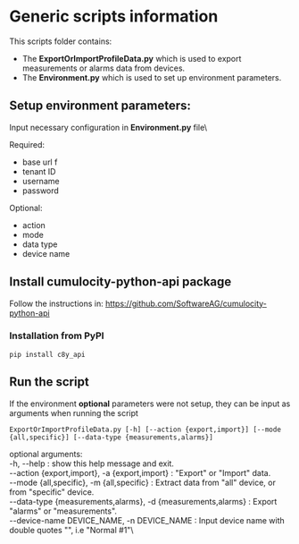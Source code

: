 # Generic scripts information
This scripts folder contains:
- The **ExportOrImportProfileData.py** which is used to export measurements or alarms data from devices.
- The **Environment.py** which is used to set up environment parameters.

## Setup environment parameters:
Input necessary configuration in **Environment.py** file\

Required:
- base url f
- tenant ID 
- username 
- password

Optional:
- action
- mode
- data type
- device name

## Install cumulocity-python-api package
Follow the instructions in: https://github.com/SoftwareAG/cumulocity-python-api

### Installation from PyPI
```shell
pip install c8y_api
```

## Run the script
If the environment **optional** parameters were not setup, they can be input as arguments when running the script
```shell
ExportOrImportProfileData.py [-h] [--action {export,import}] [--mode {all,specific}] [--data-type {measurements,alarms}]

```
optional arguments:\
  -h, --help                                                    : show this help message and exit. \
  --action {export,import}, -a {export,import}                  : "Export" or "Import" data.\
  --mode {all,specific}, -m {all,specific}                      : Extract data from "all" device, or from "specific" device.\
  --data-type {measurements,alarms}, -d {measurements,alarms}   : Export "alarms" or "measurements".\
  --device-name DEVICE_NAME, -n DEVICE_NAME                     : Input device name with double quotes "", i.e "Normal #1"\
